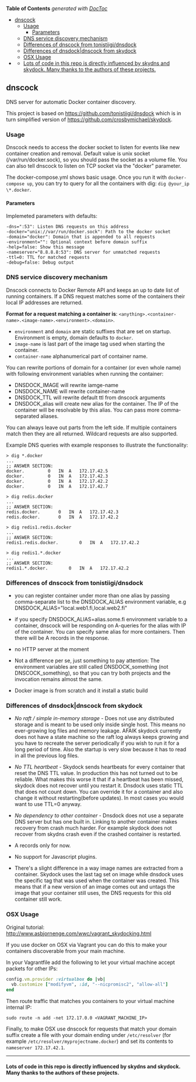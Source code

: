 <!-- START doctoc generated TOC please keep comment here to allow auto update -->
<!-- DON'T EDIT THIS SECTION, INSTEAD RE-RUN doctoc TO UPDATE -->
**Table of Contents**  *generated with [DocToc](https://github.com/thlorenz/doctoc)*

- [dnscock](#dnscock)
  - [Usage](#usage)
    - [Parameters](#parameters)
  - [DNS service discovery mechanism](#dns-service-discovery-mechanism)
  - [Differences of dnscock from tonistiigi/dnsdock](#differences-of-dnscock-from-tonistiigidnsdock)
  - [Differences of dnsdock|dnscock from skydock](#differences-of-dnsdock|dnscock-from-skydock)
  - [OSX Usage](#osx-usage)
- [](#)
    - [Lots of code in this repo is directly influenced by skydns and skydock. Many thanks to the authors of these projects.](#lots-of-code-in-this-repo-is-directly-influenced-by-skydns-and-skydock-many-thanks-to-the-authors-of-these-projects)

<!-- END doctoc generated TOC please keep comment here to allow auto update -->

## dnscock
DNS server for automatic Docker container discovery.

This project is based on https://github.com/tonistiigi/dnsdock which is in turn simplified version of https://github.com/crosbymichael/skydock.

### Usage
Dnscock needs to access the docker socket to listen for events like new container creation and removal. Default value is unix socket (/var/run/docker.sock), so you should pass the socket as a volume file. You can also tell dnscock to listen on TCP socket via the "docker" parameter.

The docker-compose.yml shows basic usage. Once you run it with `docker-compose up`, you can try to query for all the containers with dig: `dig @your_ip \*.docker`.

#### Parameters

Implemeted parameters with defaults:

```
-dns=":53": Listen DNS requests on this address
-docker="unix://var/run/docker.sock": Path to the docker socket
-domain="docker": Domain that is appended to all requests
-environment="": Optional context before domain suffix
-help=false: Show this message
-nameserver="8.8.8.8:53": DNS server for unmatched requests
-ttl=0: TTL for matched requests
-debug=false: Debug output
```

### DNS service discovery mechanism

Dnscock connects to Docker Remote API and keeps an up to date list of running containers. If a DNS request matches some of the containers their local IP addresses are returned.

**Format for a request matching a container is**:
`<anything>.<container-name>.<image-name>.<environment>.<domain>`.

- `environment` and `domain` are static suffixes that are set on startup. Environment is empty, domain defaults to `docker`.
- `image-name` is last part of the image tag used when starting the container.
- `container-name` alphanumerical part of container name.

You can rewrite portions of domain for a container (or even whole name) with following environment variables when running the container:

- DNSDOCK_IMAGE will rewrite iamge-name
- DNSDOCK_NAME will rewrite container-name
- DNSDOCK_TTL will rewrite default ttl from dnscock arguments
- DNSDOCK_alias will create new alias for the container. The IP of the container will be resolvable by this alias. You can pass more comma-separated aliases.

You can always leave out parts from the left side. If multiple containers match then they are all returned. Wildcard requests are also supported.

Example DNS queries with example responses to illustrate the functionality:

```
> dig *.docker
...
;; ANSWER SECTION:
docker.			0	IN	A	172.17.42.5
docker.			0	IN	A	172.17.42.3
docker.			0	IN	A	172.17.42.2
docker.			0	IN	A	172.17.42.7

> dig redis.docker
...
;; ANSWER SECTION:
redis.docker.		0	IN	A	172.17.42.3
redis.docker.		0	IN	A	172.17.42.2

> dig redis1.redis.docker
...
;; ANSWER SECTION:
redis1.redis.docker.		0	IN	A	172.17.42.2

> dig redis1.*.docker
...
;; ANSWER SECTION:
redis1.*.docker.		0	IN	A	172.17.42.2
```

### Differences of dnscock from tonistiigi/dnsdock

- you can register container under more than one alias by passing comma-separate list to the DNSDOCK_ALIAS environment variable, e.g DNSDOCK_ALIAS="local.web1.fi,local.web2.fi"

- if you specify DNSDOCK_ALIAS=alias.some.fi environment variable to a container, dnscock will be responding on A-queries for the alias with IP of the container. You can specify same alias for more containers. Then there will be A records in the response.

- no HTTP server at the moment

- Not a difference per se, just something to pay attention: The environment variables are still called DNSDOCK_something (not DNSCOCK_something), so that you can try both projects and the invocation remains almost the same.

- Docker image is from scratch and it install a static build

### Differences of dnsdock|dnscock from skydock

- *No raft / simple in-memory storage* - Does not use any distributed storage and is meant to be used only inside single host. This means no ever-growing log files and memory leakage. AFAIK skydock currently does not have a state machine so the raft log always keeps growing and you have to recreate the server periodically if you wish to run it for a long period of time. Also the startup is very slow because it has to read in all the previous log files.

- *No TTL heartbeat* - Skydock sends heartbeats for every container that reset the DNS TTL value. In production this has not turned out to be reliable. What makes this worse it that if a heartbeat has been missed, skydock does not recover until you restart it. Dnsdock uses static TTL that does not count down. You can override it for a container and also change it without restarting(before updates). In most cases you would want to use TTL=0 anyway.

- *No dependency to other container* - Dnsdock does not use a separate DNS server but has one built in. Linking to another container makes recovery from crash much harder. For example skydock does not recover from skydns crash even if the crashed container is restarted.

- A records only for now.

- No support for Javascript plugins.

- There's a slight difference in a way image names are extracted from a container. Skydock uses the last tag set on image while dnsdock uses the specific tag that was used when the container was created. This means that if a new version of an image comes out and untags the image that your container still uses, the DNS requests for this old container still work.

### OSX Usage

Original tutorial: http://www.asbjornenge.com/wwc/vagrant_skydocking.html

If you use docker on OSX via Vagrant you can do this to make your containers discoverable from your main machine.

In your Vagrantfile add the following to let your virtual machine accept packets for other IPs:

```ruby
config.vm.provider :virtualbox do |vb|
  vb.customize ["modifyvm", :id, "--nicpromisc2", "allow-all"]
end
```

Then route traffic that matches you containers to your virtual machine internal IP:

```
sudo route -n add -net 172.17.0.0 <VAGRANT_MACHINE_IP>
```

Finally, to make OSX use dnscock for requests that match your domain suffix create a file with your domain ending under `/etc/resolver` (for example `/etc/resolver/myprojectname.docker`) and set its contents to `nameserver 172.17.42.1`.

---

#### Lots of code in this repo is directly influenced by skydns and skydock. Many thanks to the authors of these projects.



